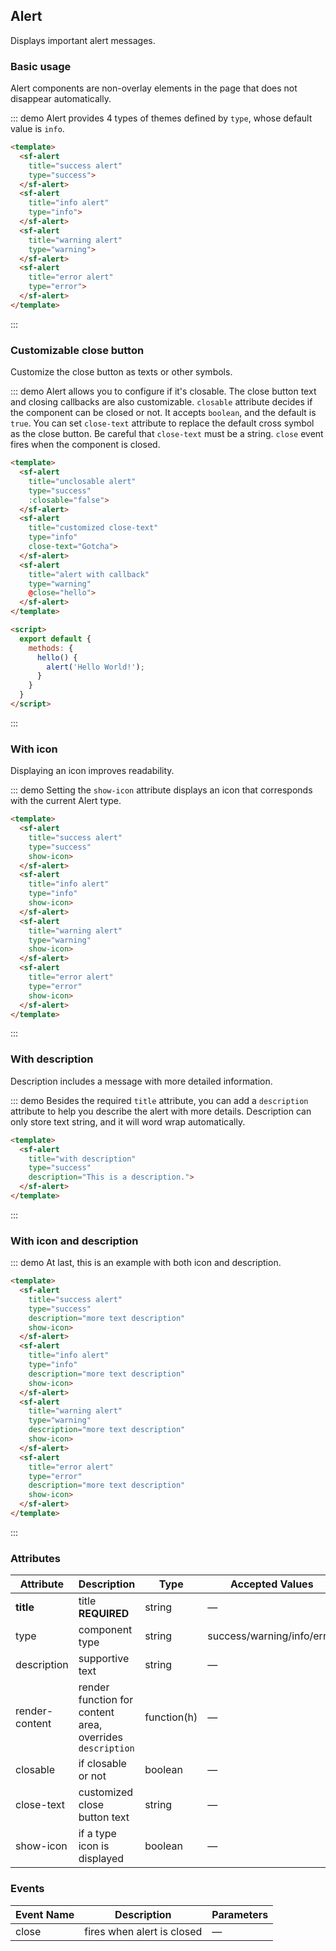 <script>
  export default {
    methods: {
      hello() {
        alert('Hello World!');
      }
    }
  }
</script>

## Alert

Displays important alert messages.

### Basic usage

Alert components are non-overlay elements in the page that does not disappear automatically.

::: demo Alert provides 4 types of themes defined by `type`, whose default value is `info`.

```html
<template>
  <sf-alert
    title="success alert"
    type="success">
  </sf-alert>
  <sf-alert
    title="info alert"
    type="info">
  </sf-alert>
  <sf-alert
    title="warning alert"
    type="warning">
  </sf-alert>
  <sf-alert
    title="error alert"
    type="error">
  </sf-alert>
</template>
```
:::

### Customizable close button

Customize the close button as texts or other symbols.

::: demo Alert allows you to configure if it's closable. The close button text and closing callbacks are also customizable. `closable` attribute decides if the component can be closed or not. It accepts `boolean`, and the default is `true`. You can set `close-text` attribute to replace the default cross symbol as the close button. Be careful that `close-text` must be a string. `close` event fires when the component is closed.

```html
<template>
  <sf-alert
    title="unclosable alert"
    type="success"
    :closable="false">
  </sf-alert>
  <sf-alert
    title="customized close-text"
    type="info"
    close-text="Gotcha">
  </sf-alert>
  <sf-alert
    title="alert with callback"
    type="warning"
    @close="hello">
  </sf-alert>
</template>

<script>
  export default {
    methods: {
      hello() {
        alert('Hello World!');
      }
    }
  }
</script>
```
:::

### With icon

Displaying an icon improves readability.

::: demo Setting the `show-icon` attribute displays an icon that corresponds with the current Alert type.

```html
<template>
  <sf-alert
    title="success alert"
    type="success"
    show-icon>
  </sf-alert>
  <sf-alert
    title="info alert"
    type="info"
    show-icon>
  </sf-alert>
  <sf-alert
    title="warning alert"
    type="warning"
    show-icon>
  </sf-alert>
  <sf-alert
    title="error alert"
    type="error"
    show-icon>
  </sf-alert>
</template>
```
:::

### With description

Description includes a message with more detailed information.

::: demo Besides the required `title` attribute, you can add a `description` attribute to help you describe the alert with more details. Description can only store text string, and it will word wrap automatically.

```html
<template>
  <sf-alert
    title="with description"
    type="success"
    description="This is a description.">
  </sf-alert>
</template>
```
:::

### With icon and description

::: demo At last, this is an example with both icon and description.

```html
<template>
  <sf-alert
    title="success alert"
    type="success"
    description="more text description"
    show-icon>
  </sf-alert>
  <sf-alert
    title="info alert"
    type="info"
    description="more text description"
    show-icon>
  </sf-alert>
  <sf-alert
    title="warning alert"
    type="warning"
    description="more text description"
    show-icon>
  </sf-alert>
  <sf-alert
    title="error alert"
    type="error"
    description="more text description"
    show-icon>
  </sf-alert>
</template>
```
:::

### Attributes
| Attribute      | Description          | Type      | Accepted Values       | Default  |
|---------- |-------------- |---------- |--------------------------------  |-------- |
| **title** | title **REQUIRED** | string | — | — |
| type | component type | string | success/warning/info/error | info |
| description | supportive text | string | — | — |
| render-content | render function for content area, overrides `description` | function(h) | — | — |
| closable | if closable or not | boolean | — | true |
| close-text | customized close button text | string | — | — |
| show-icon | if a type icon is displayed | boolean | — | false |


### Events
| Event Name | Description | Parameters |
|---------- |-------- |---------- |
| close | fires when alert is closed | — |
